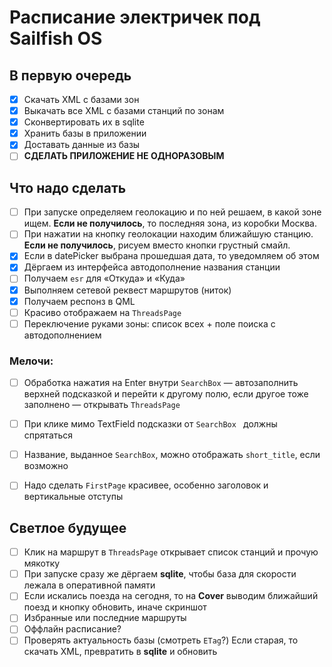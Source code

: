 # Расписание электричек под Sailfish OS

## В первую очередь

- [x] Cкачать XML с базами зон
- [x] Выкачать все XML с базами станций по зонам
- [x] Сконвертировать их в sqlite
- [x] Хранить базы в приложении
- [x] Доставать данные из базы
- [ ] **СДЕЛАТЬ ПРИЛОЖЕНИЕ НЕ ОДНОРАЗОВЫМ**

## Что надо сделать

- [ ] При запуске определяем геолокацию и по ней решаем, в какой зоне ищем. **Если не получилось**, то последняя зона, из коробки Москва.
- [ ] При нажатии на кнопку геолокации находим ближайшую станцию. **Если не получилось**, рисуем вместо кнопки грустный смайл.
- [x] Если в datePicker выбрана прошедшая дата, то уведомляем об этом
- [x] Дёргаем из интерфейса автодополнение названия станции 
- [ ] Получаем `esr` для «Откуда» и «Куда»
- [x] Выполняем сетевой  реквест маршрутов (ниток)
- [x] Получаем респонз в QML
- [ ] Красиво отображаем на `ThreadsPage`
- [ ] Переключение руками зоны: список всех + поле поиска с автодополнением

### Мелочи:

- [ ] Обработка нажатия на Enter внутри `SearchBox` — автозаполнить верхней подсказкой и перейти к другому полю, если другое тоже заполнено — открывать `ThreadsPage`
- [ ] При клике мимо TextField подсказки от `SearchBox ` должны спрятаться
- [ ] Название, выданное `SearchBox`, можно отображать `short_title`, если возможно
- [ ] Надо сделать `FirstPage` красивее, особенно заголовок и вертикальные отступы   





## Светлое будущее 
- [ ] Клик на маршрут в `ThreadsPage` открывает список станций и прочую мякотку
- [ ] При запуске сразу же дёргаем **sqlite**, чтобы база для скорости лежала в оперативной памяти 
- [ ] Если искались поезда на сегодня, то на **Cover** выводим ближайший поезд и кнопку обновить, иначе скриншот
- [ ] Избранные или последние маршруты
- [ ] Оффлайн расписание?
- [ ] Проверять актуальность базы (смотреть `ETag`?) Если старая, то скачать XML, превратить в **sqlite** и обновить